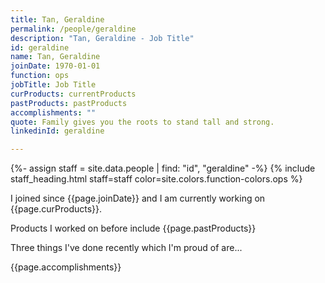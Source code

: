 ```yaml
---
title: Tan, Geraldine
permalink: /people/geraldine
description: "Tan, Geraldine - Job Title"
id: geraldine
name: Tan, Geraldine
joinDate: 1970-01-01
function: ops
jobTitle: Job Title
curProducts: currentProducts
pastProducts: pastProducts
accomplishments: ""
quote: Family gives you the roots to stand tall and strong.
linkedinId: geraldine

---
```


{%- assign staff = site.data.people | find: "id", "geraldine" -%}
{% include staff_heading.html staff=staff color=site.colors.function-colors.ops %}

<p>I joined since {{page.joinDate}} and I am currently working on {{page.curProducts}}.</p>

<p>Products I worked on before include {{page.pastProducts}}</p>

<p>Three things I've done recently which I'm proud of are...</p>
{{page.accomplishments}}
